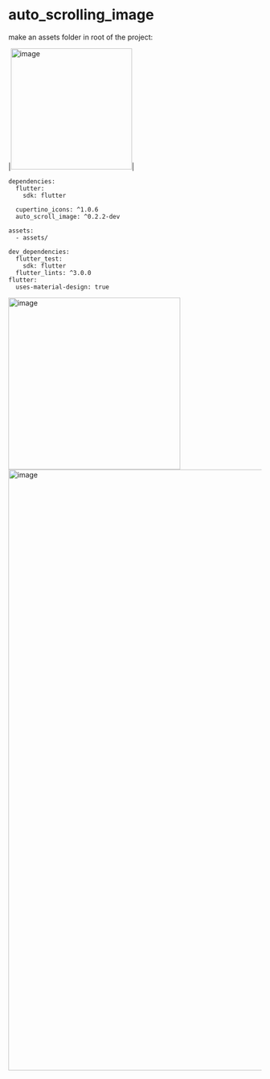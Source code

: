 # auto_scrolling_image
make an assets folder in root of the project:

|<img width="241" alt="image" src="https://github.com/johnhcolani/auto_scrolling_image/assets/91166301/5ff98268-2aa2-4b44-8327-948532177673">|



```
dependencies:
  flutter:
    sdk: flutter

  cupertino_icons: ^1.0.6
  auto_scroll_image: ^0.2.2-dev

assets:
  - assets/

dev_dependencies:
  flutter_test:
    sdk: flutter
  flutter_lints: ^3.0.0
flutter:
  uses-material-design: true

```

<img width="342" alt="image" src="https://github.com/johnhcolani/auto_scrolling_image/assets/91166301/738441ad-f38c-4cbc-ad40-bf073ed056a4">



<img width="1196" alt="image" src="https://github.com/johnhcolani/auto_scrolling_image/assets/91166301/62b9e6d2-c5ef-4266-85ed-484f6156cc52">

